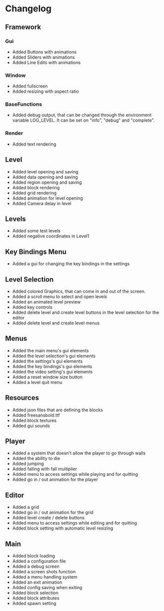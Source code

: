 # Changelog
## Framework
### Gui
- Added Buttons with animations
- Added Sliders with animations
- Added Line Edits with animations
### Window
- Added fullscreen
- Added resizing with aspect ratio
### BaseFunctions
- Added debug output, that can be changed through the environment variable LOG_LEVEL. It can be set on "info", "debug" and "complete".
### Render
- Added text rendering
## Level
- Added level opening and saving
- Added data opening and saving
- Added region opening and saving
- Added block rendering
- Added grid rendering
- Added animation for level opening
- Added Camera delay in level
## Levels
- Added some test levels
- Added negative coordinates in Level1
## Key Bindings Menu
- Added a gui for changing the key bindings in the settings
## Level Selection
- Added colored Graphics, that can come in and out of the screen.
- Added a scroll menu to select and open levels
- Added an animated level preview
- Added key controls
- Added delete level and create level buttons in the level selection for the editor
- Added delete level and create level menus
## Menus
- Added the main menu's gui elements
- Added the level selection's gui elements
- Added the settings's gui elements
- Added the key bindings's gui elements
- Added the video setting's gui elements
- Added a reset window size button
- Added a level quit menu
## Resources
- Added json files that are defining the blocks
- Added freesansbold.ttf
- Added block textures
- Added gui sounds
## Player
- Added a system that doesn't allow the player to go through walls
- Added the ability to die
- Added jumping
- Added falling with fall multiplier
- Added menu to access settings while playing and for quitting
- Added go in / out animation for the player
## Editor
- Added a grid
- Added go in / out animation for the grid
- Added level create / delete buttons
- Added menu to access settings while editing and for quitting
- Added block setting with automatic level resizing
## Main
- Added block loading
- Added a configuration file
- Added a debug screen
- Added a screen shots function
- Added a menu handling system
- Added an exit animation
- Added config saving when exiting
- Added block selection
- Added block attributes
- Added spawn setting
